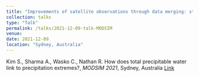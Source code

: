 ```yaml
---
title: "Improvements of satellite observations through data merging: status and challenges"
collection: talks
type: "Talk"
permalink: /talks/2021-12-09-talk-MODSIM
venue: 
date: 2021-12-09 
location: "Sydney, Australia"
---
```


Kim S., Sharma A., Wasko C., Nathan R. How does total precipitable water link to precipitation extremes?, <i>MODSIM 2021</i>, Sydney, Australia
[Link](https://www.mssanz.org.au/modsim2021/documents/MODSIM2021_detailed_program_v1.2.pdf)


